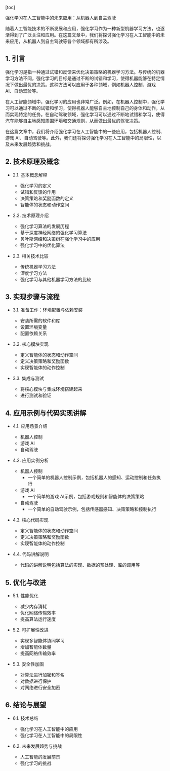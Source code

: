 
[toc]                    
                
                
强化学习在人工智能中的未来应用：从机器人到自主驾驶

随着人工智能技术的不断发展和应用，强化学习作为一种新型机器学习方法，也逐渐得到了广泛关注和应用。在这篇文章中，我们将探讨强化学习在人工智能中的未来应用，从机器人到自主驾驶等各个领域都有所涉及。

## 1. 引言

强化学习是指一种通过试错和反馈来优化决策策略的机器学习方法。与传统的机器学习方法不同，强化学习的目标是通过不断的试错和学习，使得机器能够在特定情况下做出最优的决策。这种方法可以应用于各种领域，例如机器人控制、游戏 AI、自动驾驶等。

在人工智能领域中，强化学习的应用也非常广泛。例如，在机器人控制中，强化学习可以通过不断的试错和学习，使得机器人能够自主地控制自己的身体和动作，从而实现特定的任务。在自动驾驶领域，强化学习可以通过不断地试错和学习，使得汽车能够自主地感知周围环境和交通规则，从而做出最优的驾驶决策。

在这篇文章中，我们将介绍强化学习在人工智能中的一些应用，包括机器人控制、游戏 AI、自动驾驶等。此外，我们还将探讨强化学习在人工智能中的局限性，以及未来发展趋势和挑战。

## 2. 技术原理及概念

- 2.1. 基本概念解释
    - 强化学习的定义
    - 试错和反馈的作用
    - 决策策略和奖励函数的定义
    - 智能体的状态和动作空间

- 2.2. 技术原理介绍
    - 强化学习算法的发展历程
    - 基于深度神经网络的强化学习算法
    - 贝叶斯网络和决策树在强化学习中的应用
    - 强化学习中的优化算法

- 2.3. 相关技术比较
    - 传统机器学习方法
    - 深度学习方法
    - 强化学习与其他机器学习方法的比较

## 3. 实现步骤与流程

- 3.1. 准备工作：环境配置与依赖安装
    - 安装所需的软件和库
    - 设置环境变量
    - 配置依赖关系

- 3.2. 核心模块实现
    - 定义智能体的状态和动作空间
    - 定义决策策略和奖励函数
    - 实现智能体的动作控制

- 3.3. 集成与测试
    - 将核心模块与集成环境搭建起来
    - 进行测试和验证

## 4. 应用示例与代码实现讲解

- 4.1. 应用场景介绍
    - 机器人控制
    - 游戏 AI
    - 自动驾驶

- 4.2. 应用实例分析
    - 机器人控制
        - 一个简单的机器人控制示例，包括机器人的感知、运动控制和任务执行
    - 游戏 AI
        - 一个简单的游戏 AI示例，包括游戏规则和智能体的决策策略
    - 自动驾驶
        - 一个简单的自动驾驶示例，包括传感器感知、决策策略和控制执行

- 4.3. 核心代码实现
    - 定义智能体的状态和动作空间
    - 定义决策策略和奖励函数
    - 实现智能体的动作控制

- 4.4. 代码讲解说明
    - 代码的讲解说明包括算法的实现、数据的预处理、库的调用等

## 5. 优化与改进

- 5.1. 性能优化
    - 减少内存消耗
    - 优化网络传输效率
    - 提高算法运行速度

- 5.2. 可扩展性改进
    - 实现多智能体协同学习
    - 增加智能体数量
    - 提高网络传输效率

- 5.3. 安全性加固
    - 对算法进行加密和签名
    - 对数据进行保护
    - 对网络进行安全加密

## 6. 结论与展望

- 6.1. 技术总结
    - 强化学习在人工智能中的应用
    - 强化学习在人工智能中的局限性

- 6.2. 未来发展趋势与挑战
    - 人工智能的发展前景
    - 强化学习的挑战

